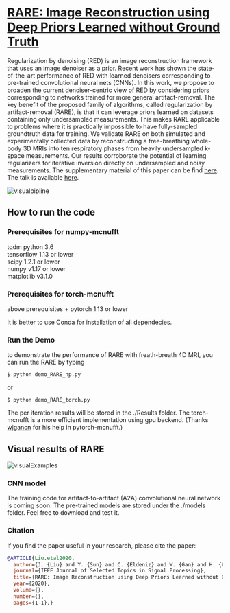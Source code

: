 # [RARE: Image Reconstruction using Deep Priors Learned without Ground Truth](https://ieeexplore.ieee.org/abstract/document/9103213)

Regularization by denoising (RED) is an image reconstruction framework that uses an image denoiser as a prior. Recent work has shown the state-of-the-art performance of RED with learned denoisers corresponding to pre-trained convolutional neural nets (CNNs). In this work, we propose to broaden the current denoiser-centric view of RED by considering priors corresponding to networks trained for more general artifact-removal. The key benefit of the proposed family of algorithms, called regularization by artifact-removal (RARE), is that it can leverage priors learned on datasets containing only undersampled measurements. This makes RARE applicable to problems where it is practically impossible to have fully-sampled groundtruth data for training. We validate RARE on both simulated and experimentally collected data by reconstructing a free-breathing whole-body 3D MRIs into ten respiratory phases from heavily undersampled k-space measurements. Our results corroborate the potential of learning regularizers for iterative inversion directly on undersampled and noisy measurements. The supplementary material of this paper can be find [here](https://wustl.app.box.com/s/bntylvjqets7dhhf7tm83io7k90r6193). The talk is available [here](https://www.youtube.com/watch?v=dOqNbsQbpxc).

![visualpipline](figs/pipline.png "Visual illustration of reconstructed images of RARE")

## How to run the code

### Prerequisites for numpy-mcnufft

tqdm
python 3.6  
tensorflow 1.13 or lower  
scipy 1.2.1 or lower  
numpy v1.17 or lower  
matplotlib v3.1.0
### Prerequisites for torch-mcnufft

above prerequisites +
pytorch 1.13 or lower

It is better to use Conda for installation of all dependecies.

### Run the Demo

to demonstrate the performance of RARE with freath-breath 4D MRI, you can run the RARE by typing

```
$ python demo_RARE_np.py
```

or

```
$ python demo_RARE_torch.py
```

The per iteration results will be stored in the ./Results folder. The torch-mcnufft is a more efficient implementation using gpu backend. (Thanks [wjgancn](https://github.com/wjgancn) for his help in pytorch-mcnufft.)

Visual results of RARE
----------
![visualExamples](figs/rareVSn2n.png "Visual illustration of reconstructed images of RARE")

### CNN model
The training code for artifact-to-artifact (A2A) convolutional neural network is coming soon. The pre-trained models are stored under the ./models folder. Feel free to download and test it.

### Citation
If you find the paper useful in your research, please cite the paper:
```BibTex
@ARTICLE{Liu.etal2020,
  author={J. {Liu} and Y. {Sun} and C. {Eldeniz} and W. {Gan} and H. {An} and U. S. {Kamilov}},
  journal={IEEE Journal of Selected Topics in Signal Processing}, 
  title={RARE: Image Reconstruction using Deep Priors Learned without Ground Truth}, 
  year={2020},
  volume={},
  number={},
  pages={1-1},}

```